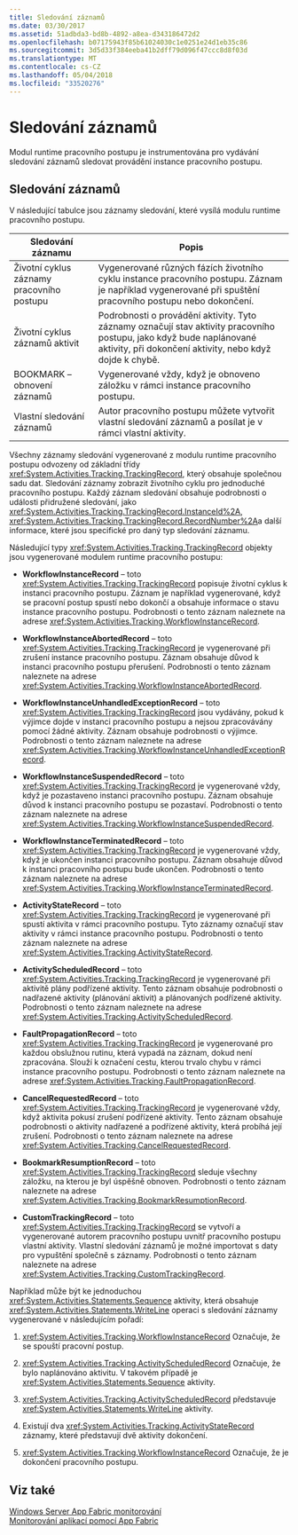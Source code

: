 ```yaml
---
title: Sledování záznamů
ms.date: 03/30/2017
ms.assetid: 51adbda3-bd8b-4892-a8ea-d343186472d2
ms.openlocfilehash: b07175943f85b61024030c1e0251e24d1eb35c86
ms.sourcegitcommit: 3d5d33f384eeba41b2dff79d096f47ccc8d8f03d
ms.translationtype: MT
ms.contentlocale: cs-CZ
ms.lasthandoff: 05/04/2018
ms.locfileid: "33520276"
---
```

# <a name="tracking-records"></a>Sledování záznamů
Modul runtime pracovního postupu je instrumentována pro vydávání sledování záznamů sledovat provádění instance pracovního postupu.  
  
## <a name="tracking-records"></a>Sledování záznamů  
 V následující tabulce jsou záznamy sledování, které vysílá modulu runtime pracovního postupu.  
  
|Sledování záznamu|Popis|  
|---------------------|-----------------|  
|Životní cyklus záznamy pracovního postupu|Vygenerované různých fázích životního cyklu instance pracovního postupu. Záznam je například vygenerované při spuštění pracovního postupu nebo dokončení.|  
|Životní cyklus záznamů aktivit|Podrobnosti o provádění aktivity. Tyto záznamy označují stav aktivity pracovního postupu, jako když bude naplánované aktivity, při dokončení aktivity, nebo když dojde k chybě.|  
|BOOKMARK – obnovení záznamů|Vygenerované vždy, když je obnoveno záložku v rámci instance pracovního postupu.|  
|Vlastní sledování záznamů|Autor pracovního postupu můžete vytvořit vlastní sledování záznamů a posílat je v rámci vlastní aktivity.|  
  
 Všechny záznamy sledování vygenerované z modulu runtime pracovního postupu odvozeny od základní třídy <xref:System.Activities.Tracking.TrackingRecord>, který obsahuje společnou sadu dat. Sledování záznamy zobrazit životního cyklu pro jednoduché pracovního postupu. Každý záznam sledování obsahuje podrobnosti o události přidružené sledování, jako <xref:System.Activities.Tracking.TrackingRecord.InstanceId%2A>, <xref:System.Activities.Tracking.TrackingRecord.RecordNumber%2A>a další informace, které jsou specifické pro daný typ sledování záznamu.  
  
 Následující typy <xref:System.Activities.Tracking.TrackingRecord> objekty jsou vygenerované modulem runtime pracovního postupu:  
  
-   **WorkflowInstanceRecord** – toto <xref:System.Activities.Tracking.TrackingRecord> popisuje životní cyklus k instanci pracovního postupu. Záznam je například vygenerované, když se pracovní postup spustí nebo dokončí a obsahuje informace o stavu instance pracovního postupu. Podrobnosti o tento záznam naleznete na adrese <xref:System.Activities.Tracking.WorkflowInstanceRecord>.  
  
-   **WorkflowInstanceAbortedRecord** – toto <xref:System.Activities.Tracking.TrackingRecord> je vygenerované při zrušení instance pracovního postupu. Záznam obsahuje důvod k instanci pracovního postupu přerušení. Podrobnosti o tento záznam naleznete na adrese <xref:System.Activities.Tracking.WorkflowInstanceAbortedRecord>.  
  
-   **WorkflowInstanceUnhandledExceptionRecord** – toto <xref:System.Activities.Tracking.TrackingRecord> jsou vydávány, pokud k výjimce dojde v instanci pracovního postupu a nejsou zpracovávány pomocí žádné aktivity. Záznam obsahuje podrobnosti o výjimce. Podrobnosti o tento záznam naleznete na adrese <xref:System.Activities.Tracking.WorkflowInstanceUnhandledExceptionRecord>.  
  
-   **WorkflowInstanceSuspendedRecord** – toto <xref:System.Activities.Tracking.TrackingRecord> je vygenerované vždy, když je pozastaveno instanci pracovního postupu. Záznam obsahuje důvod k instanci pracovního postupu se pozastaví. Podrobnosti o tento záznam naleznete na adrese <xref:System.Activities.Tracking.WorkflowInstanceSuspendedRecord>.  
  
-   **WorkflowInstanceTerminatedRecord** – toto <xref:System.Activities.Tracking.TrackingRecord> je vygenerované vždy, když je ukončen instanci pracovního postupu. Záznam obsahuje důvod k instanci pracovního postupu bude ukončen. Podrobnosti o tento záznam naleznete na adrese <xref:System.Activities.Tracking.WorkflowInstanceTerminatedRecord>.  
  
-   **ActivityStateRecord** – toto <xref:System.Activities.Tracking.TrackingRecord> je vygenerované při spustí aktivita v rámci pracovního postupu. Tyto záznamy označují stav aktivity v rámci instance pracovního postupu. Podrobnosti o tento záznam naleznete na adrese <xref:System.Activities.Tracking.ActivityStateRecord>.  
  
-   **ActivityScheduledRecord** – toto <xref:System.Activities.Tracking.TrackingRecord> je vygenerované při aktivitě plány podřízené aktivity. Tento záznam obsahuje podrobnosti o nadřazené aktivity (plánování aktivit) a plánovaných podřízené aktivity. Podrobnosti o tento záznam naleznete na adrese <xref:System.Activities.Tracking.ActivityScheduledRecord>.  
  
-   **FaultPropagationRecord** – toto <xref:System.Activities.Tracking.TrackingRecord> je vygenerované pro každou obslužnou rutinu, která vypadá na záznam, dokud není zpracována. Slouží k označení cestu, kterou trvalo chybu v rámci instance pracovního postupu. Podrobnosti o tento záznam naleznete na adrese <xref:System.Activities.Tracking.FaultPropagationRecord>.  
  
-   **CancelRequestedRecord** – toto <xref:System.Activities.Tracking.TrackingRecord> je vygenerované vždy, když aktivita pokusí zrušení podřízené aktivity. Tento záznam obsahuje podrobnosti o aktivity nadřazené a podřízené aktivity, která probíhá její zrušení. Podrobnosti o tento záznam naleznete na adrese <xref:System.Activities.Tracking.CancelRequestedRecord>.  
  
-   **BookmarkResumptionRecord** – toto <xref:System.Activities.Tracking.TrackingRecord> sleduje všechny záložku, na kterou je byl úspěšně obnoven. Podrobnosti o tento záznam naleznete na adrese <xref:System.Activities.Tracking.BookmarkResumptionRecord>.  
  
-   **CustomTrackingRecord** – toto <xref:System.Activities.Tracking.TrackingRecord> se vytvoří a vygenerované autorem pracovního postupu uvnitř pracovního postupu vlastní aktivity. Vlastní sledování záznamů je možné importovat s daty pro vypuštění společně s záznamy. Podrobnosti o tento záznam naleznete na adrese <xref:System.Activities.Tracking.CustomTrackingRecord>.  
  
 Například může být ke jednoduchou <xref:System.Activities.Statements.Sequence> aktivity, která obsahuje <xref:System.Activities.Statements.WriteLine> operaci s sledování záznamy vygenerované v následujícím pořadí:  
  
1.  <xref:System.Activities.Tracking.WorkflowInstanceRecord> Označuje, že se spouští pracovní postup.  
  
2.  <xref:System.Activities.Tracking.ActivityScheduledRecord> Označuje, že bylo naplánováno aktivitu. V takovém případě je <xref:System.Activities.Statements.Sequence> aktivity.  
  
3.  <xref:System.Activities.Tracking.ActivityScheduledRecord> představuje <xref:System.Activities.Statements.WriteLine> aktivity.  
  
4.  Existují dva <xref:System.Activities.Tracking.ActivityStateRecord> záznamy, které představují dvě aktivity dokončení.  
  
5.  <xref:System.Activities.Tracking.WorkflowInstanceRecord> Označuje, že je dokončení pracovního postupu.  
  
## <a name="see-also"></a>Viz také  
 [Windows Server App Fabric monitorování](http://go.microsoft.com/fwlink/?LinkId=201273)  
 [Monitorování aplikací pomocí App Fabric](http://go.microsoft.com/fwlink/?LinkId=201275)
